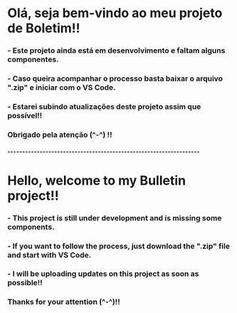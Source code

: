 # Olá, seja bem-vindo ao meu projeto de Boletim!!

### - Este projeto ainda está em desenvolvimento e faltam alguns componentes.

### - Caso queira acompanhar o processo basta baixar o arquivo ".zip" e iniciar com o VS Code.

### - Estarei subindo atualizações deste projeto assim que possível!!

### Obrigado pela atenção (^-^) !!

#### ------------------------------------------------------------------

# Hello, welcome to my Bulletin project!!

### - This project is still under development and is missing some components.

### - If you want to follow the process, just download the ".zip" file and start with VS Code.

### - I will be uploading updates on this project as soon as possible!!

### Thanks for your attention (^-^)!!